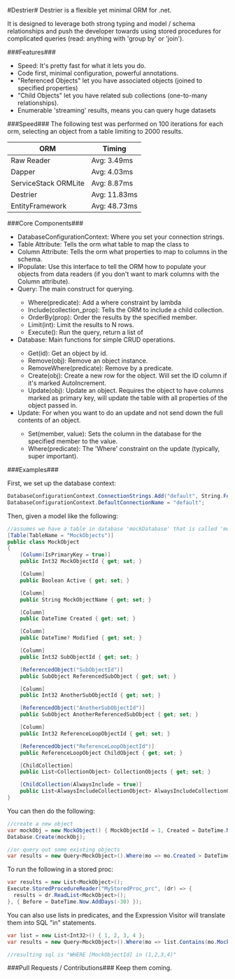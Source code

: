 #Destrier#
Destrier is a flexible yet minimal ORM for .net.

It is designed to leverage both strong typing and model / schema relationships and push the developer towards
using stored procedures for complicated queries (read: anything with 'group by' or 'join').

###Features###
* Speed: It's pretty fast for what it lets you do.
* Code first, minimal configuration, powerful annotations.
 * "Referenced Objects" let you have associated objects (joined to specified properties)
 * "Child Objects" let you have related sub collections (one-to-many relationships).
 * Enumerable 'streaming' results, means you can query huge datasets

###Speed###
The following test was performed on 100 iterations for each orm, selecting an object from a table limiting to 2000 results.

| ORM                  | Timing        |
|----------------------|---------------|
|Raw Reader            | Avg:	3.49ms | 
|Dapper                | Avg:	4.03ms | 
|ServiceStack ORMLite  | Avg:   8.87ms |
|Destrier              | Avg:  11.83ms |
|EntityFramework       | Avg:  48.73ms |


###Core Components###
* DatabaseConfigurationContext: Where you set your connection strings.
* Table Attribute: Tells the orm what table to map the class to
* Column Attribute: Tells the orm what properties to map to columns in the schema.
* IPopulate: Use this interface to tell the ORM how to populate your objects from data readers (if you don't want to mark columns with the Column attribute).
* Query<T>: The main construct for querying.
  * Where(predicate): Add a where constraint by lambda
  * Include(collection_prop): Tells the ORM to include a child collection.
  * OrderBy(prop): Order the results by the specified member.
  * Limit(int): Limit the results to N rows.
  * Execute(): Run the query, return a list of <T>
* Database<T>: Main functions for simple CRUD operations.
  * Get(id): Get an object by id.
  * Remove(obj): Remove an object instance.
  * RemoveWhere(predicate): Remove by a predicate.
  * Create(obj): Create a new row for the object. Will set the ID column if it's marked AutoIncrement.
  * Update(obj): Update an object. Requires the object to have columns marked as primary key, will update the table with all properties of the object passed in.
* Update<T>: For when you want to do an update and not send down the full contents of an object.
  * Set(member, value): Sets the column in the database for the specified member to the value.
  * Where(predicate): The 'Where' constraint on the update (typically, super important).

###Examples###

First, we set up the database context:
```C#
DatabaseConfigurationContext.ConnectionStrings.Add("default", String.Format("Server={0};Database={1};Trusted_Connection=true", "localhost", "mockDatabase"));
DatabaseConfigurationContext.DefaultConnectionName = "default";
```
Then, given a model like the following:
```C#
//assumes we have a table in database 'mockDatabase' that is called 'mockobjects'
[Table(TableName = "MockObjects")]
public class MockObject
{
    [Column(IsPrimaryKey = true)]
    public Int32 MockObjectId { get; set; }

    [Column]
    public Boolean Active { get; set; }

    [Column]
    public String MockObjectName { get; set; }

    [Column]
    public DateTime Created { get; set; }

    [Column]
    public DateTime? Modified { get; set; }

    [Column]
    public Int32 SubObjectId { get; set; }

    [ReferencedObject("SubObjectId")]
    public SubObject ReferencedSubObject { get; set; }

    [Column]
    public Int32 AnotherSubObjectId { get; set; }

    [ReferencedObject("AnotherSubObjectId")]
    public SubObject AnotherReferencedSubObject { get; set; }

    [Column]
    public Int32 ReferenceLoopObjectId { get; set; }

    [ReferencedObject("ReferenceLoopObjectId")]
    public ReferenceLoopObject ChildObject { get; set; }

    [ChildCollection]
    public List<CollectionObject> CollectionObjects { get; set; }

    [ChildCollection(AlwaysInclude = true)]
    public List<AlwaysIncludeCollectionObject> AlwaysIncludeCollectionObjects { get; set; }
}
```
You can then do the following:
```C#
//create a new object
var mockObj = new MockObject() { MockObjectId = 1, Created = DateTime.Now };
Database.Create(mockObj);

//or query out some existing objects
var results = new Query<MockObject>().Where(mo => mo.Created > DateTime.Now.AddDays(-30)).OrderBy(mo => mo.Created).Limit(5).Execute();
```
To run the following in a stored proc:
```C#
var results = new List<MockObject>();
Execute.StoredProcedureReader("MyStoredProc_prc", (dr) => {
  results = dr.ReadList<MockObject>();
}, { Before = DateTime.Now.AddDays(-30) });
```
You can also use lists in predicates, and the Expression Visitor will translate them into SQL "in" statements.
```C#
var list = new List<Int32>() { 1, 2, 3, 4 };
var results = new Query<MockObject>().Where(mo => list.Contains(mo.MockObjectId)).Execute();

//resulting sql is "WHERE [MockObjectId] in (1,2,3,4)"
```

###Pull Requests / Contributions###
Keep them coming.

